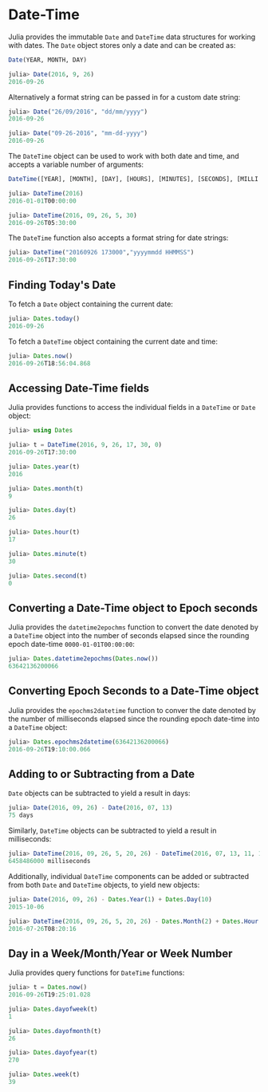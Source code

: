 # Date-Time

Julia provides the immutable `Date` and `DateTime` data structures for working with dates. The `Date` object stores only a date and can be created as:

```julia
Date(YEAR, MONTH, DAY)

julia> Date(2016, 9, 26)
2016-09-26
```

Alternatively a format string can be passed in for a custom date string:
```julia
julia> Date("26/09/2016", "dd/mm/yyyy")
2016-09-26

julia> Date("09-26-2016", "mm-dd-yyyy")
2016-09-26
```

The `DateTime` object can be used to work with both date and time, and accepts a variable number of arguments:

```julia
DateTime([YEAR], [MONTH], [DAY], [HOURS], [MINUTES], [SECONDS], [MILLI SECONDS])

julia> DateTime(2016)
2016-01-01T00:00:00

julia> DateTime(2016, 09, 26, 5, 30)
2016-09-26T05:30:00
```

The `DateTime` function also accepts a format string for date strings:
```julia
julia> DateTime("20160926 173000","yyyymmdd HHMMSS")
2016-09-26T17:30:00
```

## Finding Today's Date

To fetch a `Date` object containing the current date:
```julia
julia> Dates.today()
2016-09-26
```

To fetch a `DateTime` object containing the current date and time:
```julia
julia> Dates.now()
2016-09-26T18:56:04.868
```

## Accessing Date-Time fields

Julia provides functions to access the individual fields in a `DateTime` or `Date` object:

```julia
julia> using Dates

julia> t = DateTime(2016, 9, 26, 17, 30, 0)
2016-09-26T17:30:00

julia> Dates.year(t)
2016

julia> Dates.month(t)
9

julia> Dates.day(t)
26

julia> Dates.hour(t)
17

julia> Dates.minute(t)
30

julia> Dates.second(t)
0
```

## Converting a Date-Time object to Epoch seconds

Julia provides the `datetime2epochms` function to convert the date denoted by a `DateTime` object into the number of seconds elapsed since the rounding epoch date-time `0000-01-01T00:00:00`:

```julia
julia> Dates.datetime2epochms(Dates.now())
63642136200066
```

## Converting Epoch Seconds to a Date-Time object

Julia provides the `epochms2datetime` function to conver the date denoted by the number of milliseconds elapsed since the rounding epoch date-time into a `DateTime` object:

```julia
julia> Dates.epochms2datetime(63642136200066)
2016-09-26T19:10:00.066
```

## Adding to or Subtracting from a Date

`Date` objects can be subtracted to yield a result in days:

```julia
julia> Date(2016, 09, 26) - Date(2016, 07, 13)
75 days
```

Similarly, `DateTime` objects can be subtracted to yield a result in milliseconds:

```julia
julia> DateTime(2016, 09, 26, 5, 20, 26) - DateTime(2016, 07, 13, 11, 19)
6458486000 milliseconds
```
Additionally, individual `DateTime` components can be added or subtracted from both `Date` and `DateTime` objects, to yield new objects:

```julia
julia> Date(2016, 09, 26) - Dates.Year(1) + Dates.Day(10)
2015-10-06

julia> DateTime(2016, 09, 26, 5, 20, 26) - Dates.Month(2) + Dates.Hour(3) - Dates.Second(10)
2016-07-26T08:20:16
```

## Day in a Week/Month/Year or Week Number

Julia provides query functions for `DateTime` functions:

```julia
julia> t = Dates.now()
2016-09-26T19:25:01.028

julia> Dates.dayofweek(t)
1

julia> Dates.dayofmonth(t)
26

julia> Dates.dayofyear(t)
270

julia> Dates.week(t)
39
```
